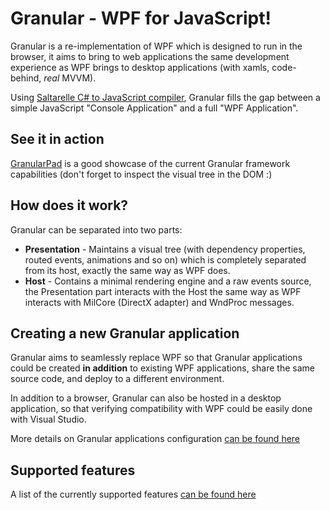 Granular - WPF for JavaScript!
==============================

Granular is a re-implementation of WPF which is designed to run in the browser, it aims to bring to web applications the same development experience as WPF brings to desktop applications (with xamls, code-behind, _real_ MVVM).

Using [Saltarelle C# to JavaScript compiler](http://www.saltarelle-compiler.com), Granular fills the gap between a simple JavaScript "Console Application" and a full "WPF Application".


See it in action
----------------

[GranularPad](http://yuvaltz.github.io/granularpad) is a good showcase of the current Granular framework capabilities (don't forget to inspect the visual tree in the DOM :)


How does it work?
-----------------

Granular can be separated into two parts:
* **Presentation** - Maintains a visual tree (with dependency properties, routed events, animations and so on) which is completely separated from its host, exactly the same way as WPF does.
* **Host** - Contains a minimal rendering engine and a raw events source, the Presentation part interacts with the Host the same way as WPF interacts with MilCore (DirectX adapter) and WndProc messages.


Creating a new Granular application
-----------------------------------

Granular aims to seamlessly replace WPF so that Granular applications could be created **in addition** to existing WPF applications, share the same source code, and deploy to a different environment.

In addition to a browser, Granular can also be hosted in a desktop application, so that verifying compatibility with WPF could be easily done with Visual Studio.

More details on Granular applications configuration [can be found here](https://github.com/yuvaltz/Granular/wiki/Creating-a-new-Granular-application)


Supported features
------------------
A list of the currently supported features [can be found here](https://github.com/yuvaltz/Granular/wiki/Supported-features)
